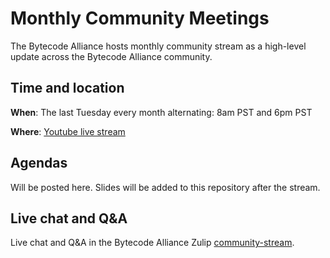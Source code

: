 # Monthly Community Meetings

The Bytecode Alliance hosts monthly community stream as a
high-level update across the Bytecode Alliance community.

## Time and location

**When**: The last Tuesday every month alternating: 8am PST and 6pm PST

**Where**: [Youtube live stream](https://www.youtube.com/@bytecodealliance/streams)

## Agendas

Will be posted here. Slides will be added to this repository after the stream.

## Live chat and Q&A

Live chat and Q&A in the Bytecode Alliance Zulip [community-stream](https://bytecodealliance.zulipchat.com/#narrow/stream/368134-community-stream).
